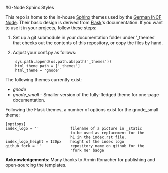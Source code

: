#G-Node Sphinx Styles

This repo is home to the in-house [Sphinx](http://sphinx.pocoo.org) themes used by the [German INCF Node](http://www.g-node.org). Their basic design is derived from [Flask](http://flask.pocoo.org)'s documentation. If you want to use it in your projects, follow these steps:

1. Set up a git submodule in your documentation folder under '_themes' that
   checks out the contents of this repository, or copy the files by hand.
   
2. Adjust your conf.py as follows:

        sys.path.append(os.path.abspath('_themes'))
        html_theme_path = ['_themes']
        html_theme = 'gnode'`

The following themes currently exist:

- _gnode_
- _gnode_small_ - Smaller version of the fully-fledged theme for one-page documentation.

Following the Flask themes, a number of options exist for the gnode_small theme:

    [options]
    index_logo = ''              filename of a picture in _static
                                 to be used as replacement for the
                                 h1 in the index.rst file.
    index_logo_height = 120px    height of the index logo
    github_fork = ''             repository name on github for the
                                 "fork me" badge
                              
__Acknowledgements__: Many thanks to Armin Ronacher for publishing and open-sourcing the templates.